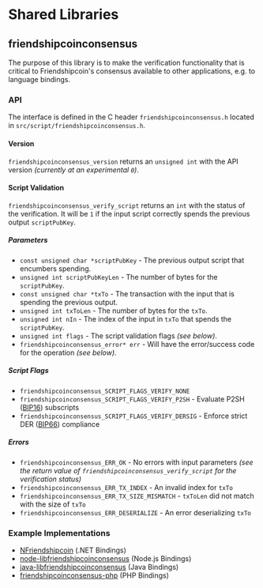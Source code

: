 Shared Libraries
================

## friendshipcoinconsensus

The purpose of this library is to make the verification functionality that is critical to Friendshipcoin's consensus available to other applications, e.g. to language bindings.

### API

The interface is defined in the C header `friendshipcoinconsensus.h` located in  `src/script/friendshipcoinconsensus.h`.

#### Version

`friendshipcoinconsensus_version` returns an `unsigned int` with the API version *(currently at an experimental `0`)*.

#### Script Validation

`friendshipcoinconsensus_verify_script` returns an `int` with the status of the verification. It will be `1` if the input script correctly spends the previous output `scriptPubKey`.

##### Parameters
- `const unsigned char *scriptPubKey` - The previous output script that encumbers spending.
- `unsigned int scriptPubKeyLen` - The number of bytes for the `scriptPubKey`.
- `const unsigned char *txTo` - The transaction with the input that is spending the previous output.
- `unsigned int txToLen` - The number of bytes for the `txTo`.
- `unsigned int nIn` - The index of the input in `txTo` that spends the `scriptPubKey`.
- `unsigned int flags` - The script validation flags *(see below)*.
- `friendshipcoinconsensus_error* err` - Will have the error/success code for the operation *(see below)*.

##### Script Flags
- `friendshipcoinconsensus_SCRIPT_FLAGS_VERIFY_NONE`
- `friendshipcoinconsensus_SCRIPT_FLAGS_VERIFY_P2SH` - Evaluate P2SH ([BIP16](https://github.com/friendshipcoin/bips/blob/master/bip-0016.mediawiki)) subscripts
- `friendshipcoinconsensus_SCRIPT_FLAGS_VERIFY_DERSIG` - Enforce strict DER ([BIP66](https://github.com/friendshipcoin/bips/blob/master/bip-0066.mediawiki)) compliance

##### Errors
- `friendshipcoinconsensus_ERR_OK` - No errors with input parameters *(see the return value of `friendshipcoinconsensus_verify_script` for the verification status)*
- `friendshipcoinconsensus_ERR_TX_INDEX` - An invalid index for `txTo`
- `friendshipcoinconsensus_ERR_TX_SIZE_MISMATCH` - `txToLen` did not match with the size of `txTo`
- `friendshipcoinconsensus_ERR_DESERIALIZE` - An error deserializing `txTo`

### Example Implementations
- [NFriendshipcoin](https://github.com/NicolasDorier/NFriendshipcoin/blob/master/NFriendshipcoin/Script.cs#L814) (.NET Bindings)
- [node-libfriendshipcoinconsensus](https://github.com/bitpay/node-libfriendshipcoinconsensus) (Node.js Bindings)
- [java-libfriendshipcoinconsensus](https://github.com/dexX7/java-libfriendshipcoinconsensus) (Java Bindings)
- [friendshipcoinconsensus-php](https://github.com/Bit-Wasp/friendshipcoinconsensus-php) (PHP Bindings)
